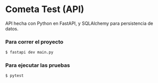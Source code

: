 # Cometa Test (API)

API hecha con Python en FastAPI, y SQLAlchemy para persistencia de datos.

### Para correr el proyecto

```bash
$ fastapi dev main.py
```

### Para ejecutar las pruebas

```bash
$ pytest
```
